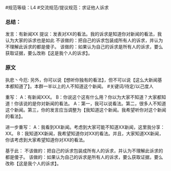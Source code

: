 #规范等级：L4 
#交流规范/提议规范：求证他人诉求
### 总结：
发言：有新闻XX
提议：发表对XX的看法。我的诉求是知道你对新闻的看法，我认为大家的诉求也是如此
不该做的：把自己的诉求包装成所有人的诉求，并认为不理解此诉求的都是傻子。
该做的：如果认为自己的诉求是所有人的诉求，要么获取证据，要么改称【这是我个人的诉求】。

### 原文
执悲丶今厄: 另外，你可以说【想听你独有的看法】，但不可以说【这么大新闻基本都知道了】。本群一半以上的人不知道这个新闻。 
#关键词/待定/以己度人

重写：
A：有新闻XXX。
B：你说这个这有什么用？你以为大家不知道？大家都知道！你该说的是你对新闻的看法。
A：第一，我可以说看法。第二，很多人不知道这个新闻。第三，你的发言应当调整为【我知道这个新闻。我希望听你对这个新闻的看法】。

进一步重写：
A：我看到XX新闻。考虑到大家可能不知道XX新闻，这里我分享：XX。
B：我知道XX新闻，我希望知道你对XX的看法。并且，大家知道XX新闻，你该考虑到大家希望知道你对XX的看法。

基于此：
不该做的：把自己的诉求包装成所有人的诉求，并认为不理解此诉求的都是傻子。
该做的：如果认为自己的诉求是所有人的诉求，要么获取证据，要么改称【这是我个人的诉求】。





